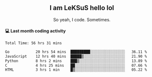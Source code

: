 <h2 align="center">I am LeKSuS hello lol</h2>
<p align="center">So yeah, I code. Sometimes.</p>

#### :computer: Last month coding activity
<!--START_SECTION:waka-->

```txt
Total Time: 56 hrs 31 mins

Go            20 hrs 54 mins  █████████░░░░░░░░░░░░░░░░   36.11 %
JavaScript    12 hrs 40 mins  █████▒░░░░░░░░░░░░░░░░░░░   21.90 %
Python        8 hrs 2 mins    ███▒░░░░░░░░░░░░░░░░░░░░░   13.89 %
C             4 hrs 25 mins   ██░░░░░░░░░░░░░░░░░░░░░░░   07.66 %
HTML          3 hrs 1 min     █▒░░░░░░░░░░░░░░░░░░░░░░░   05.22 %
```

<!--END_SECTION:waka-->
